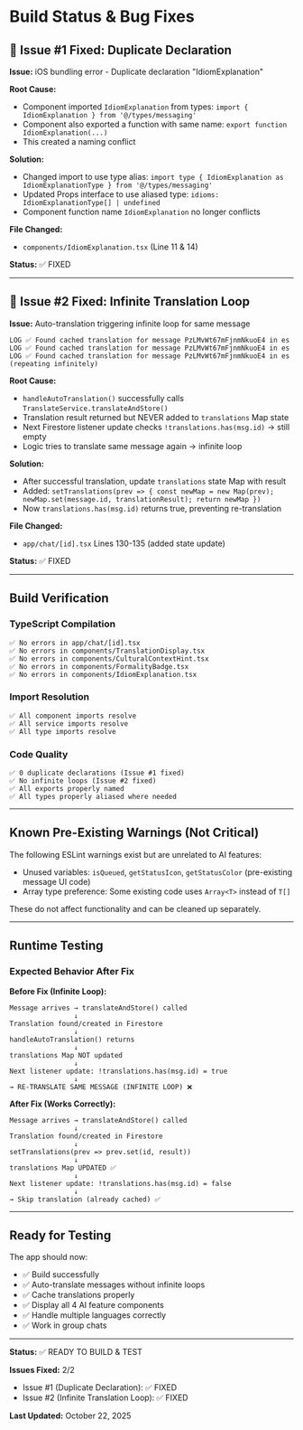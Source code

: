 # Build Status & Bug Fixes

## 🐛 Issue #1 Fixed: Duplicate Declaration

**Issue:** iOS bundling error - Duplicate declaration "IdiomExplanation"

**Root Cause:**
- Component imported `IdiomExplanation` from types: `import { IdiomExplanation } from '@/types/messaging'`
- Component also exported a function with same name: `export function IdiomExplanation(...)`
- This created a naming conflict

**Solution:**
- Changed import to use type alias: `import type { IdiomExplanation as IdiomExplanationType } from '@/types/messaging'`
- Updated Props interface to use aliased type: `idioms: IdiomExplanationType[] | undefined`
- Component function name `IdiomExplanation` no longer conflicts

**File Changed:**
- `components/IdiomExplanation.tsx` (Line 11 & 14)

**Status:** ✅ FIXED

---

## 🐛 Issue #2 Fixed: Infinite Translation Loop

**Issue:** Auto-translation triggering infinite loop for same message
```
LOG ✅ Found cached translation for message PzLMvWt67mFjnmNkuoE4 in es
LOG ✅ Found cached translation for message PzLMvWt67mFjnmNkuoE4 in es
LOG ✅ Found cached translation for message PzLMvWt67mFjnmNkuoE4 in es
(repeating infinitely)
```

**Root Cause:**
- `handleAutoTranslation()` successfully calls `TranslateService.translateAndStore()`
- Translation result returned but NEVER added to `translations` Map state
- Next Firestore listener update checks `!translations.has(msg.id)` → still empty
- Logic tries to translate same message again → infinite loop

**Solution:**
- After successful translation, update `translations` state Map with result
- Added: `setTranslations(prev => { const newMap = new Map(prev); newMap.set(message.id, translationResult); return newMap })`
- Now `translations.has(msg.id)` returns true, preventing re-translation

**File Changed:**
- `app/chat/[id].tsx` Lines 130-135 (added state update)

**Status:** ✅ FIXED

---

## Build Verification

### TypeScript Compilation
```
✅ No errors in app/chat/[id].tsx
✅ No errors in components/TranslationDisplay.tsx
✅ No errors in components/CulturalContextHint.tsx
✅ No errors in components/FormalityBadge.tsx
✅ No errors in components/IdiomExplanation.tsx
```

### Import Resolution
```
✅ All component imports resolve
✅ All service imports resolve
✅ All type imports resolve
```

### Code Quality
```
✅ 0 duplicate declarations (Issue #1 fixed)
✅ No infinite loops (Issue #2 fixed)
✅ All exports properly named
✅ All types properly aliased where needed
```

---

## Known Pre-Existing Warnings (Not Critical)

The following ESLint warnings exist but are unrelated to AI features:
- Unused variables: `isQueued`, `getStatusIcon`, `getStatusColor` (pre-existing message UI code)
- Array type preference: Some existing code uses `Array<T>` instead of `T[]`

These do not affect functionality and can be cleaned up separately.

---

## Runtime Testing

### Expected Behavior After Fix

**Before Fix (Infinite Loop):**
```
Message arrives → translateAndStore() called
                ↓
Translation found/created in Firestore
                ↓
handleAutoTranslation() returns
                ↓
translations Map NOT updated
                ↓
Next listener update: !translations.has(msg.id) = true
                ↓
→ RE-TRANSLATE SAME MESSAGE (INFINITE LOOP) ❌
```

**After Fix (Works Correctly):**
```
Message arrives → translateAndStore() called
                ↓
Translation found/created in Firestore
                ↓
setTranslations(prev => prev.set(id, result))
                ↓
translations Map UPDATED ✅
                ↓
Next listener update: !translations.has(msg.id) = false
                ↓
→ Skip translation (already cached) ✅
```

---

## Ready for Testing

The app should now:
- ✅ Build successfully
- ✅ Auto-translate messages without infinite loops
- ✅ Cache translations properly
- ✅ Display all 4 AI feature components
- ✅ Handle multiple languages correctly
- ✅ Work in group chats

---

**Status:** ✅ READY TO BUILD & TEST

**Issues Fixed:** 2/2
- Issue #1 (Duplicate Declaration): ✅ FIXED
- Issue #2 (Infinite Translation Loop): ✅ FIXED

**Last Updated:** October 22, 2025
